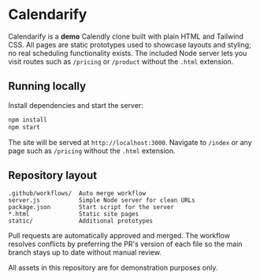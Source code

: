 # Calendarify

Calendarify is a **demo** Calendly clone built with plain HTML and Tailwind CSS.
All pages are static prototypes used to showcase layouts and styling; no real
scheduling functionality exists.
The included Node server lets you visit routes such as `/pricing` or `/product`
without the `.html` extension.

## Running locally

Install dependencies and start the server:

```bash
npm install
npm start
```

The site will be served at `http://localhost:3000`. Navigate to `/index` or
any page such as `/pricing` without the `.html` extension.

## Repository layout

```
.github/workflows/  Auto merge workflow
server.js           Simple Node server for clean URLs
package.json        Start script for the server
*.html              Static site pages
static/             Additional prototypes
```

Pull requests are automatically approved and merged. The workflow resolves
conflicts by preferring the PR's version of each file so the main branch stays
up to date without manual review.

All assets in this repository are for demonstration purposes only.
